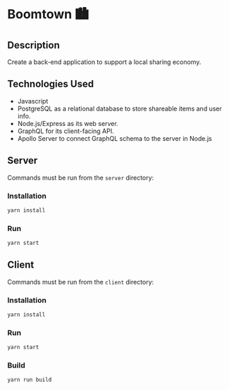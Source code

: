 # Boomtown 🏙

## Description
Create a back-end application to support a local sharing economy. 

## Technologies Used
* Javascript
* PostgreSQL as a relational database to store shareable items and user info.
* Node.js/Express as its web server.
* GraphQL for its client-facing API.
* Apollo Server to connect GraphQL schema to the server in Node.js

## Server

Commands must be run from the `server` directory:

### Installation

```bash
yarn install
```

### Run

```bash
yarn start
```

## Client

Commands must be run from the `client` directory:

### Installation

```bash
yarn install
```

### Run

```bash
yarn start
```

### Build

```bash
yarn run build
```
